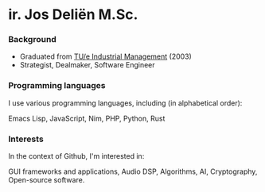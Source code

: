# ir. Jos Deliën M.Sc.

### Background

- Graduated from [TU/e Industrial Management](https://www.tue.nl/) (2003)
- Strategist, Dealmaker, Software Engineer

### Programming languages

I use various programming languages, including (in alphabetical order): 

Emacs Lisp, JavaScript, Nim, PHP, Python, Rust

### Interests

In the context of Github, I'm interested in: 

GUI frameworks and applications, Audio DSP, Algorithms, AI, Cryptography, Open-source software.
